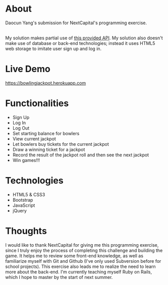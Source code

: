# About

Daocun Yang's submission for NextCapital's programming exercise. <br /><br />

My solution makes partial use of <a href="https://github.com/BLC/bowling-api-client">this provided API</a>. My solution also doesn't make use of database or back-end technologies; instead it uses HTML5 web storage to imitate user sign up and log in. 

# Live Demo
https://bowlingjackpot.herokuapp.com

# Functionalities
<ul>
<li>Sign Up</li>
<li>Log In</li>
<li>Log Out</li>
<li>Set starting balance for bowlers</li>
<li>View current jackpot</li>
<li>Let bowlers buy tickets for the current jackpot</li>
<li>Draw a winning ticket for a jackpot</li>
<li>Record the result of the jackpot roll and then see the next jackpot</li>
<li>Win games!!!</li>
</ul>

# Technologies
<ul>
<li>HTML5 & CSS3</li>
<li>Bootstrap</li>
<li>JavaScript</li>
<li>jQuery</li>
</ul>

# Thoughts
I would like to thank NextCapital for giving me this programming exercise, since I truly enjoy the process of completing this challenge and building the game. It helps me to review some front-end knowledge, as well as familiarize myself with Git and Github (I've only used Subversion before for school projects). This exercise also leads me to realize the need to learn more about the back-end. I'm currently teaching myself Ruby on Rails, which I hope to master by the start of next summer.  
